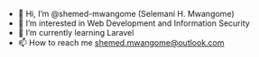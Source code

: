 - 👋 Hi, I’m @shemed-mwangome (Selemani H. Mwangome)
- 👀 I’m interested in Web Development and Information Security
- 🌱 I’m currently learning Laravel
- 📫 How to reach me shemed.mwangome@outlook.com

<!---
shemed-mwangome/shemed-mwangome is a ✨ special ✨ repository because its `README.md` (this file) appears on your GitHub profile.
You can click the Preview link to take a look at your changes.
--->
